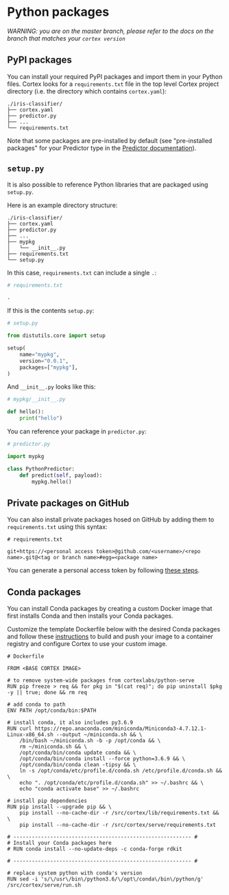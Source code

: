 # Python packages

_WARNING: you are on the master branch, please refer to the docs on the branch that matches your `cortex version`_

## PyPI packages

You can install your required PyPI packages and import them in your Python files. Cortex looks for a `requirements.txt` file in the top level Cortex project directory (i.e. the directory which contains `cortex.yaml`):

```text
./iris-classifier/
├── cortex.yaml
├── predictor.py
├── ...
└── requirements.txt
```

Note that some packages are pre-installed by default (see "pre-installed packages" for your Predictor type in the [Predictor documentation](predictors.md)).

## `setup.py`

It is also possible to reference Python libraries that are packaged using `setup.py`.

Here is an example directory structure:

```text
./iris-classifier/
├── cortex.yaml
├── predictor.py
├── ...
├── mypkg
│   └── __init__.py
├── requirements.txt
└── setup.py
```

In this case, `requirements.txt` can include a single `.`:

```python
# requirements.txt

.
```

If this is the contents `setup.py`:

```python
# setup.py

from distutils.core import setup

setup(
    name="mypkg",
    version="0.0.1",
    packages=["mypkg"],
)
```

And `__init__.py` looks like this:

```python
# mypkg/__init__.py

def hello():
    print("hello")
```

You can reference your package in `predictor.py`:

```python
# predictor.py

import mypkg

class PythonPredictor:
    def predict(self, payload):
        mypkg.hello()
```

## Private packages on GitHub

You can also install private packages hosed on GitHub by adding them to `requirements.txt` using this syntax:

```text
# requirements.txt

git+https://<personal access token>@github.com/<username>/<repo name>.git@<tag or branch name>#egg=<package name>
```

You can generate a personal access token by following [these steps](https://help.github.com/en/github/authenticating-to-github/creating-a-personal-access-token-for-the-command-line).

## Conda packages

You can install Conda packages by creating a custom Docker image that first installs Conda and then installs your Conda packages.

Customize the template Dockerfile below with the desired Conda packages and follow these [instructions](./system-packages.md) to build and push your image to a container registry and configure Cortex to use your custom image.

```
# Dockerfile

FROM <BASE CORTEX IMAGE>

# to remove system-wide packages from cortexlabs/python-serve
RUN pip freeze > req && for pkg in "$(cat req)"; do pip uninstall $pkg -y || true; done && rm req

# add conda to path
ENV PATH /opt/conda/bin:$PATH

# install conda, it also includes py3.6.9
RUN curl https://repo.anaconda.com/miniconda/Miniconda3-4.7.12.1-Linux-x86_64.sh --output ~/miniconda.sh && \
    /bin/bash ~/miniconda.sh -b -p /opt/conda && \
    rm ~/miniconda.sh && \
    /opt/conda/bin/conda update conda && \
    /opt/conda/bin/conda install --force python=3.6.9 && \
    /opt/conda/bin/conda clean -tipsy && \
    ln -s /opt/conda/etc/profile.d/conda.sh /etc/profile.d/conda.sh && \
    echo ". /opt/conda/etc/profile.d/conda.sh" >> ~/.bashrc && \
    echo "conda activate base" >> ~/.bashrc

# install pip dependencies
RUN pip install --upgrade pip && \
    pip install --no-cache-dir -r /src/cortex/lib/requirements.txt && \
    pip install --no-cache-dir -r /src/cortex/serve/requirements.txt

# ---------------------------------------------------------- #
# Install your Conda packages here
# RUN conda install --no-update-deps -c conda-forge rdkit

# ---------------------------------------------------------- #

# replace system python with conda's version
RUN sed -i 's/\/usr\/bin\/python3.6/\/opt\/conda\/bin\/python/g' /src/cortex/serve/run.sh
```

